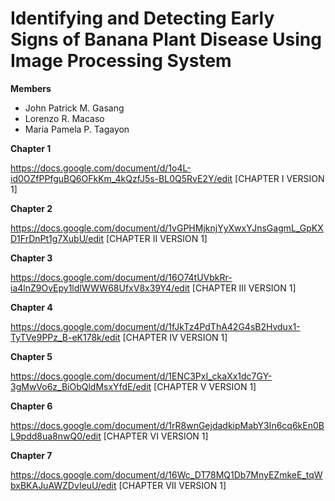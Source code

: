 # Identifying and Detecting Early Signs of Banana Plant Disease Using Image Processing System
**Members**
- John Patrick M. Gasang 
- Lorenzo R. Macaso 
- Maria Pamela P. Tagayon 


**Chapter 1**

https://docs.google.com/document/d/1o4L-id0OZfPPfguBQ6OFkKm_4kQzfJ5s-BL0Q5RvE2Y/edit [CHAPTER I VERSION 1]

**Chapter 2**

https://docs.google.com/document/d/1vGPHMjknjYyXwxYJnsGagmL_GpKXD1FrDnPt1g7XubU/edit [CHAPTER II VERSION 1]

**Chapter 3**

https://docs.google.com/document/d/16O74tUVbkRr-ia4lnZ9OvEpy1ldIWWW68UfxV8x39Y4/edit [CHAPTER III VERSION 1]

**Chapter 4**

https://docs.google.com/document/d/1fJkTz4PdThA42G4sB2Hvdux1-TyTVe9PPz_B-eK178k/edit [CHAPTER IV VERSION 1]

**Chapter 5**

https://docs.google.com/document/d/1ENC3PxI_ckaXx1dc7GY-3gMwVo6z_BiObQldMsxYfdE/edit [CHAPTER V VERSION 1]

**Chapter 6**

https://docs.google.com/document/d/1rR8wnGejdadkipMabY3In6cq6kEn0BL9pdd8ua8nwQ0/edit [CHAPTER VI VERSION 1]

**Chapter 7**

https://docs.google.com/document/d/16Wc_DT78MQ1Db7MnyEZmkeE_tqWbxBKAJuAWZDvIeuU/edit [CHAPTER VII VERSION 1]
